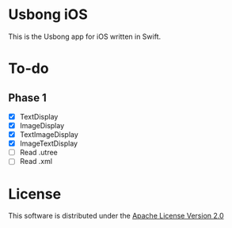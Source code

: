 # Usbong iOS

This is the Usbong app for iOS written in Swift.

# To-do
## Phase 1
- [x] TextDisplay
- [x] ImageDisplay
- [x] TextImageDisplay
- [x] ImageTextDisplay
- [ ] Read .utree
- [ ] Read .xml

# License

This software is distributed under the [Apache License Version 2.0](./LICENSE.md)
